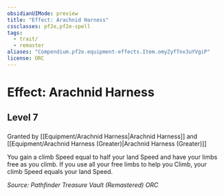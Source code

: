 ```yaml
---
obsidianUIMode: preview
title: "Effect: Arachnid Harness"
cssclasses: pf2e,pf2e-spell
tags:
  - trait/
  - remaster
aliases: "Compendium.pf2e.equipment-effects.Item.omyZyfTnx3uYVgiP"
license: ORC
---
```

# Effect: Arachnid Harness
## Level 7
### 






Granted by [[Equipment/Arachnid Harness|Arachnid Harness]] and [[Equipment/Arachnid Harness (Greater)|Arachnid Harness (Greater)]]

You gain a climb Speed equal to half your land Speed and have your limbs free as you climb. If you use all your free limbs to help you Climb, your climb Speed equals your land Speed.

*Source: Pathfinder Treasure Vault (Remastered)*
*ORC*